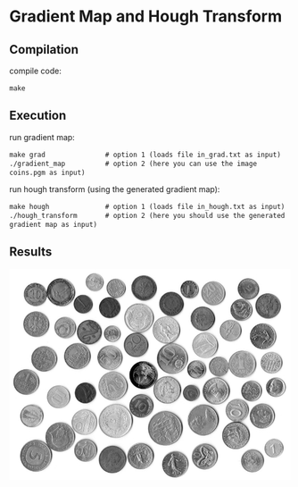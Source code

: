 # Gradient Map and Hough Transform


## Compilation

compile code:

```
make
```


## Execution

run gradient map:

``` 
make grad               # option 1 (loads file in_grad.txt as input)
./gradient_map          # option 2 (here you can use the image coins.pgm as input)
```

run hough transform (using the generated gradient map):

```
make hough              # option 1 (loads file in_hough.txt as input)
./hough_transform       # option 2 (here you should use the generated gradient map as input)
```

## Results

![Alt Text](./coins.gif)